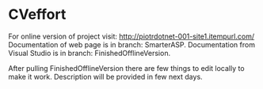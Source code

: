 # CVeffort
For online version of project visit: http://piotrdotnet-001-site1.itempurl.com/
Documentation of web page is in branch: SmarterASP.
Documentation from Visual Studio is in branch: FinishedOfflineVersion.

After pulling FinishedOfflineVersion there are few things to edit locally to make it work. Description will be provided in few next days.
